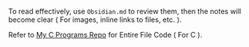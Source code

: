 To read effectively, use ``Obsidian.md`` to review them, then the notes will become clear ( For images, inline links to files, etc. ).

Refer to [My C Programs Repo](https://github.com/khraosgenetor/CPrograms) for Entire File Code ( For C ).